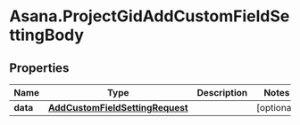 # Asana.ProjectGidAddCustomFieldSettingBody

## Properties
Name | Type | Description | Notes
------------ | ------------- | ------------- | -------------
**data** | [**AddCustomFieldSettingRequest**](AddCustomFieldSettingRequest.md) |  | [optional] 
